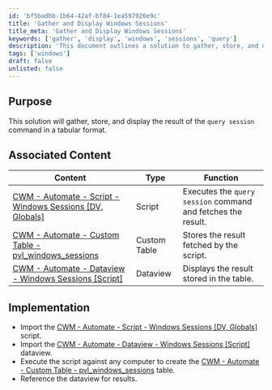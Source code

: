 ```yaml
---
id: 'bf5badbb-1b64-42af-bf84-1ea597926e9c'
title: 'Gather and Display Windows Sessions'
title_meta: 'Gather and Display Windows Sessions'
keywords: ['gather', 'display', 'windows', 'sessions', 'query']
description: 'This document outlines a solution to gather, store, and display the results of the query session command in a tabular format. It includes associated content such as scripts, custom tables, and dataviews necessary for implementation.'
tags: ['windows']
draft: false
unlisted: false
---
```


## Purpose

This solution will gather, store, and display the result of the `query session` command in a tabular format.

## Associated Content

| Content                                                                 | Type         | Function                                                |
|-------------------------------------------------------------------------|--------------|---------------------------------------------------------|
| [CWM - Automate - Script - Windows Sessions [DV, Globals]](<../cwa/scripts/Windows Sessions DV, Globals.md>) | Script       | Executes the `query session` command and fetches the result. |
| [CWM - Automate - Custom Table - pvl_windows_sessions](<../cwa/tables/pvl_windows_sessions.md>)    | Custom Table | Stores the result fetched by the script.                 |
| [CWM - Automate - Dataview - Windows Sessions [Script]](<../cwa/dataviews/Windows Sessions Script.md>)   | Dataview     | Displays the result stored in the table.                |

## Implementation

- Import the [CWM - Automate - Script - Windows Sessions [DV, Globals]](<../cwa/scripts/Windows Sessions DV, Globals.md>) script.
- Import the [CWM - Automate - Dataview - Windows Sessions [Script]](<../cwa/dataviews/Windows Sessions Script.md>) dataview.
- Execute the script against any computer to create the [CWM - Automate - Custom Table - pvl_windows_sessions](<../cwa/tables/pvl_windows_sessions.md>) table.
- Reference the dataview for results.

